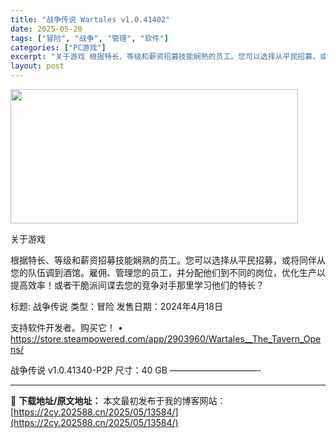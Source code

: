 ```yaml
---
title: "战争传说 Wartales v1.0.41402"
date: 2025-05-20
tags: ["冒险", "战争", "管理", "软件"]
categories: ["PC游戏"]
excerpt: "关于游戏 根据特长、等级和薪资招募技能娴熟的员工。您可以选择从平民招募，或将同伴从您的队伍调到酒馆。雇佣、管理您的员工，并分配他们到不同的岗位，优化生产以提高效率！或者干脆派间谍去您的竞争对手那里学习他们的特长？ 标题: 战争传说 类型：冒险 发售日期：2024年4月18日 支持软件开发者。购买它！&hellip;"
layout: post
---
```


<img src="https://2cy.202588.cn/wp-content/uploads/2025/05/2025052002384567.webp" alt="" width="460" height="215" class="aligncenter size-full wp-image-13580" />

关于游戏

根据特长、等级和薪资招募技能娴熟的员工。您可以选择从平民招募，或将同伴从您的队伍调到酒馆。雇佣、管理您的员工，并分配他们到不同的岗位，优化生产以提高效率！或者干脆派间谍去您的竞争对手那里学习他们的特长？

标题: 战争传说
类型：冒险
发售日期：2024年4月18日

支持软件开发者。购买它！
• https://store.steampowered.com/app/2903960/Wartales__The_Tavern_Opens/

战争传说 v1.0.41340-P2P
尺寸：40 GB
——————————- 

---
📖 **下载地址/原文地址：** 本文最初发布于我的博客网站：[https://2cy.202588.cn/2025/05/13584/](https://2cy.202588.cn/2025/05/13584/)
